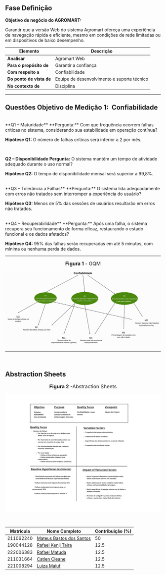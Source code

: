 
## **Fase Definição**


**Objetivo de negócio do AGROMART:**  

 Garantir que a versão Web do sistema Agromart ofereça uma experiência de navegação rápida e eficiente, mesmo em condições de rede limitadas ou em dispositivos de baixo desempenho.



| Elemento               | Descrição                                           |
|------------------------|-----------------------------------------------------|
| **Analisar**           | Agromart Web                                        |
| **Para o propósito de**| Garantir a confiança                                |
| **Com respeito a**     | Confiabilidade                                      |
| **Do ponto de vista de**| Equipe de desenvolvimento e suporte técnico       |
| **No contexto de**     | Disciplina                                          |

---

## **Questões Objetivo de Medição 1:  Confiabilidade**
<br>
**Q1 – Maturidade**
**Pergunta:** Com que frequência ocorrem falhas críticas no sistema, considerando sua estabilidade em operação contínua?

**Hipótese Q1:** O número de falhas críticas será inferior a 2 por mês.

<br>

**Q2 – Disponibilidade**
**Pergunta:** O sistema mantém um tempo de atividade adequado durante o uso normal?

**Hipótese Q2:** O tempo de disponibilidade mensal será superior a 99,8%.

<br>
**Q3 – Tolerância a Falhas**
**Pergunta:** O sistema lida adequadamente com erros não tratados sem interromper a experiência do usuário?

**Hipótese Q3:** Menos de 5% das sessões de usuários resultarão em erros não tratados.

<br>
**Q4 – Recuperabilidade**
**Pergunta:** Após uma falha, o sistema recupera seu funcionamento de forma eficaz, restaurando o estado funcional e os dados afetados?

**Hipótese Q4:** 95% das falhas serão recuperadas em até 5 minutos, com mínima ou nenhuma perda de dados.

---

<font size="3"><p style="text-align: center"><b>Figura 1</b> - GQM </p></font>


![GQM](./assets/diagrama-gqm.png)

<font size="3"><p style="text-align: center"></p></font>

---

<br>

## Abstraction Sheets


<font size="3"><p style="text-align: center"><b>Figura 2</b> -Abstraction Sheets  </p></font>


![GQM](./assets/sheets.jpg)

<font size="3"><p style="text-align: center"></p></font>



<br>

| Matrícula   | Nome Completo                                                   | Contribuição (%) |
|-------------|------------------------------------------------------------------|------------------|
| 211062240   | [Mateus Bastos dos Santos](https://github.com/mateusbastosds)   | 50              |
| 190044128   | [Rafael Kenji Taira](https://github.com/rafa-kenji)             | 12.5     |
| 222006383           | [Rafael Matuda](https://github.com/rmatuda)                    | 12.5              |
| 211031664   | [Catlen Cleane](https://github.com/catlenc)                     | 12.5           |
| 221008294   | [Luiza Maluf](https://github.com/LuizaMaluf)                    |     12.5          |











